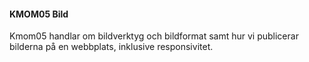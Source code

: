 #### KMOM05 Bild

Kmom05 handlar om bildverktyg och bildformat samt hur vi publicerar bilderna på en webbplats, inklusive responsivitet.